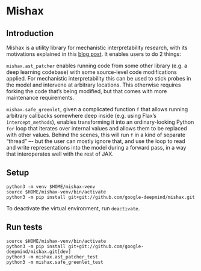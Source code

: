 # Mishax

## Introduction

Mishax is a utility library for mechanistic interpretability research, with its motivations explained in this [blog post](https://www.alignmentforum.org/posts/C5KAZQib3bzzpeyrg/progress-update-1-from-the-gdm-mech-interp-team-full-update#Instrumenting_LLM_model_internals_in_JAX). It enables users to do 2 things:

`mishax.ast_patcher` enables running code from some other library (e.g. a deep learning codebase) with some source-level code modifications applied. For mechanistic interpretability this can be used to stick probes in the model and intervene at arbitrary locations. This otherwise requires forking the code that’s being modified, but that comes with more maintenance requirements.

`mishax.safe_greenlet`, given a complicated function `f` that allows running arbitrary callbacks somewhere deep inside (e.g. using Flax’s `intercept_methods`), enables transforming it into an ordinary-looking Python `for` loop that iterates over internal values and allows them to be replaced with other values. Behind the scenes, this will run `f` in a kind of separate “thread” –- but the user can mostly ignore that, and use the loop to read and write representations into the model during a forward pass, in a way that interoperates well with the rest of JAX.

## Setup

```shell
python3 -m venv $HOME/mishax-venv
source $HOME/mishax-venv/bin/activate
python3 -m pip install git+git://github.com/google-deepmind/mishax.git
```

To deactivate the virtual environment, run `deactivate`.

## Run tests

```shell
source $HOME/mishax-venv/bin/activate
python3 -m pip install git+git://github.com/google-deepmind/mishax.git[dev]
python3 -m mishax.ast_patcher_test
python3 -m mishax.safe_greenlet_test
```
